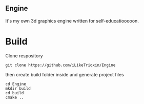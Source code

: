 ## Engine
It's my own 3d graphics engine written for self-educatiooooon.

# Build
Clone respository
```
git clone https://github.com/iLikeTrioxin/Engine
```
then create build folder inside and generate project files
```
cd Engine
mkdir build
cd build
cmake ..
```